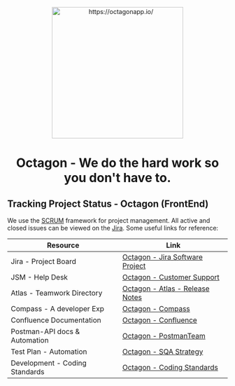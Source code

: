  <p align="center">
    <img width="300" src="https://user-images.githubusercontent.com/85288256/220799197-734504e0-81b7-4b0c-bd49-2225161e0045.png" alt="https://octagonapp.io/">
    </p>
    
<h1 align="center">    
Octagon - We do the hard work so you don't have to.
  </h1>


## Tracking Project Status - Octagon (FrontEnd)

We use the [SCRUM](https://www.scrum.org/resources/what-is-scrum) framework for project management. 
All active and closed issues can be viewed on the [Jira](https://www.atlassian.com/software/jira). Some useful links for reference:

| Resource                      | Link                                                                                                                |
| ----------------------------- | ------------------------------------------------------------------------------------------------------------------- |     
| Jira - Project Board          | [Octagon - Jira Software Project](https://devsinc.atlassian.net/jira/software/projects/OC/boards/22)                |
| JSM - Help Desk               | [Octagon - Customer Support](https://devsinc.atlassian.net/servicedesk/customer/portal/8)                           |
| Atlas - Teamwork Directory    | [Octagon - Atlas - Release Notes](https://team.atlassian.com/project/DEVSI1-4)                                      |
| Compass - A developer Exp     | [Octagon - Compass](https://devsinc.atlassian.net/compass/component/b4c343cc-e008-4417-963d-a071155335cb)           |
| Confluence Documentation      | [Octagon - Confluence](https://devsinc.atlassian.net/wiki/spaces/OC/overview)                                       |
| Postman-API docs & Automation | [Octagon - PostmanTeam](https://octagonapp.postman.co/)                                                             |
| Test Plan - Automation        | [Octagon - SQA Strategy](https://devsinc.atlassian.net/wiki/spaces/OC/pages/699367438/Octagon+-+Testing+Strategy)   | 
| Development - Coding Standards| [Octagon - Coding Standards](https://devsinc.atlassian.net/wiki/spaces/OC/pages/687276056/Standards)                |


